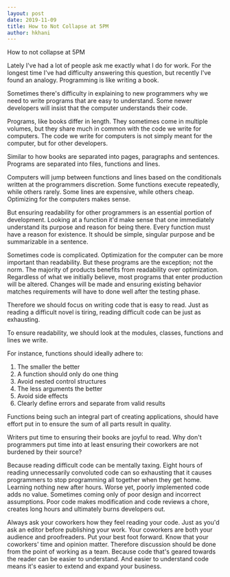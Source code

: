 ```yaml
---
layout: post
date: 2019-11-09
title: How to Not Collapse at 5PM
author: hkhani
---
```


How to not collapse at 5PM

Lately I've had a lot of people ask me exactly what I do for work. For the longest time I've had difficulty answering this question, but recently I've found an analogy. Programming is like writing a book.

Sometimes there's difficulty in explaining to new programmers why we need to write programs that are easy to understand. Some newer developers will insist that the computer understands their code.

Programs, like books differ in length. They sometimes come in multiple volumes, but they share much in common with the code we write for computers. The code we write for computers is not simply meant for the computer, but for other developers.

Similar to how books are separated into pages, paragraphs and sentences. Programs are separated into files, functions and lines.

Computers will jump between functions and lines based on the conditionals written at the programmers discretion. Some functions execute repeatedly, while others rarely. Some lines are expensive, while others cheap. Optimizing for the computers makes sense.

But ensuring readability for other programmers is an essential portion of development. Looking at a function it'd make sense that one immediately understand its purpose and reason for being there. Every function must have a reason for existence. It should be simple, singular purpose and be summarizable in a sentence.

Sometimes code is complicated. Optimization for the computer can be more important than readability. But these programs are the exception; not the norm. The majority of products benefits from readability over optimization. Regardless of what we initially believe, most programs that enter production will be altered. Changes will be made and ensuring existing behavior matches requirements will have to done well after the testing phase.

Therefore we should focus on writing code that is easy to read. Just as reading a difficult novel is tiring, reading difficult code can be just as exhausting.

To ensure readability, we should look at the modules, classes, functions and lines we write.

For instance, functions should ideally adhere to:

1. The smaller the better
2. A function should only do one thing
3. Avoid nested control structures
4. The less arguments the better
5. Avoid side effects
6. Clearly define errors and separate from valid results

Functions being such an integral part of creating applications, should have effort put in to ensure the sum of all parts result in quality.

Writers put time to ensuring their books are joyful to read. Why don't programmers put time into at least ensuring their coworkers are not burdened by their source?

Because reading difficult code can be mentally taxing. Eight hours of reading unnecessarily convoluted code can so exhausting that it causes programmers to stop programming all together when they get home. Learning nothing new after hours. Worse yet, poorly implemented code adds no value. Sometimes coming only of poor design and incorrect assumptions. Poor code makes modification and code reviews a chore, creates long hours and ultimately burns developers out.

Always ask your coworkers how they feel reading your code. Just as you'd ask an editor before publishing your work. Your coworkers are both your audience and proofreaders. Put your best foot forward. Know that your coworkers' time and opinion matter. Therefore discussion should be done from the point of working as a team. Because code that's geared towards the reader can be easier to understand. And easier to understand code means it's easier to extend and expand your business.

